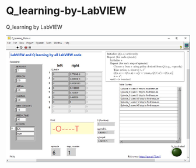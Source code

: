 # Q_learning-by-LabVIEW

Q_learning by LabVIEW

<img src="https://github.com/ricky10116/Q_learning-by-LabVIEW/blob/master/Example.JPG?raw=true" alt="a" />
